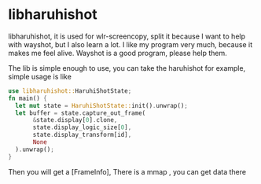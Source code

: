 # libharuhishot

libharuhishot, it is used for wlr-screencopy, split it because I want to help with wayshot, but
I also learn a lot. I like my program very much, because it makes me feel alive. Wayshot is a
good program, please help them.

The lib is simple enough to use, you can take the haruhishot for example, simple usage is like

```rust
use libharuhishot::HaruhiShotState;
fn main() {
  let mut state = HaruhiShotState::init().unwrap();
  let buffer = state.capture_out_frame(
       &state.display[0].clone,
       state.display_logic_size[0],
       state.display_transform[id],
       None
  ).unwrap();
}

```
Then you will get a [FrameInfo], There is a mmap , you can get data there
